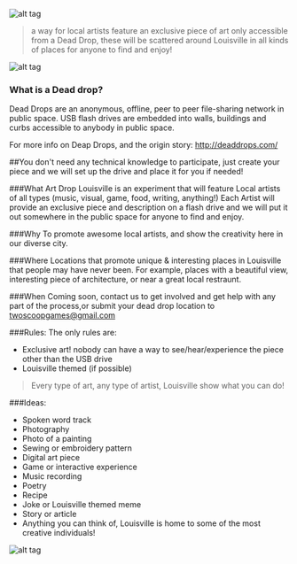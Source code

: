 ![alt tag](https://scontent-b.xx.fbcdn.net/hphotos-prn2/t1.0-9/10338739_10152196407958087_6429379408254650202_n.jpg)

>a way for local artists feature an exclusive piece of art only accessible from a Dead Drop, these will be scattered around Louisville in all kinds of places for anyone to find and enjoy!

![alt tag](http://deaddrops.com/wp-content/uploads/2010/11/deaddrops1-600x400.jpg)

### What is a Dead drop?

Dead Drops are an anonymous, offline, peer to peer file-sharing network in public space. USB flash drives are embedded into walls, buildings and curbs accessible to anybody in public space. 

For more info on Deap Drops, and the origin story: http://deaddrops.com/

##You don't need any technical knowledge to participate, just create your piece and we will set up the drive and place it for you if needed!

###What
Art Drop Louisville is an experiment that will feature Local artists of all types (music, visual, game, food, writing, anything!) 
Each Artist will provide an exclusive piece and description  on a flash drive and  we will put it out somewhere in the public space for anyone to find and enjoy.

###Why
To promote awesome local artists, and show the creativity here in our diverse city.

###Where
Locations that promote unique & interesting places in Louisville that people may have never been.
For example, places with a beautiful view, interesting piece of architecture, or near a great local restraunt.

###When
Coming soon, contact us to get involved and get help with any part of the process,or submit your dead drop location to twoscoopgames@gmail.com


###Rules:
The only rules are:
- Exclusive art! nobody can have a way to see/hear/experience the piece other than the USB drive
- Louisville themed (if possible)

>Every type of art, any type of artist, Louisville show what you can do!

###Ideas:

* Spoken word track
* Photography
* Photo of a painting
* Sewing or embroidery pattern
* Digital art piece
* Game or interactive experience
* Music recording
* Poetry
* Recipe
* Joke or Louisville themed meme
* Story or article
* Anything you can think of, Louisville is home to some of the most creative individuals!

![alt tag](http://deaddrops.com/wp-content/uploads/2010/11/DD-eyebeam2-540x279.jpg)
